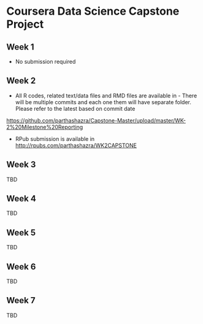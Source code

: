 # Coursera Data Science Capstone Project

## Week 1
- No submission required

## Week 2

- All R codes, related text/data files and RMD files are available in - There will be multiple commits and each one them will have separate folder. Please refer to the latest based on commit date

https://github.com/parthashazra/Capstone-Master/upload/master/WK-2%20Milestone%20Reporting

- RPub submission is available in http://rpubs.com/parthashazra/WK2CAPSTONE

## Week 3

TBD

## Week 4

TBD

## Week 5

TBD

## Week 6

TBD

## Week 7

TBD
